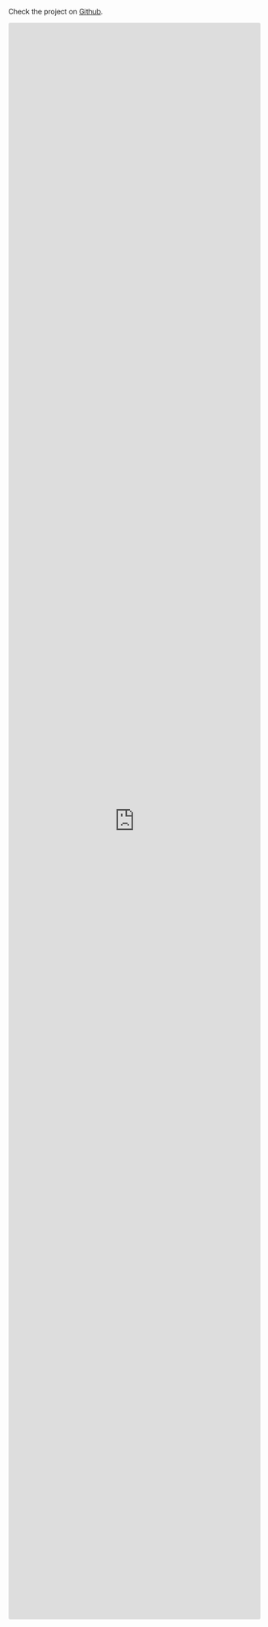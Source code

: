 Check the project on [Github]([https://github.com/vtex/vtex-tachyons).

<iframe src="https://vtex.github.io/vtex-tachyons/" frameBorder="0" title="VTEX Tachyons" style="width: 100%; height: 80vh; border: 1px solid #e8e8e8; border-radius: 3px">
</iframe>

